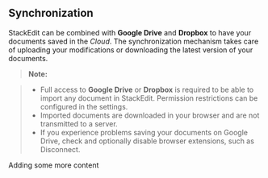 Synchronization
-------------------

StackEdit can be combined with <i class="icon-provider-gdrive"></i>
**Google Drive** and <i class="icon-provider-dropbox"></i> **Dropbox**
to have your documents saved in the *Cloud*. The synchronization
mechanism takes care of uploading your modifications or downloading the
latest version of your documents.

> **Note:**

> - Full access to **Google Drive** or **Dropbox** is required to be
> able to import any document in StackEdit. Permission restrictions can
> be configured in the settings.
> - Imported documents are downloaded in your browser and are not
> transmitted to a server.
> - If you experience problems saving your documents on Google Drive,
> check and optionally disable browser extensions, such as Disconnect.

Adding some more content
